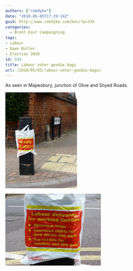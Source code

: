 ```yaml
---
authors: ["robdyke"]
date: "2010-05-05T17:29:14Z"
guid: http://www.robdyke.com/bec/?p=334
categories:
  - Brent East Campaigning
tags:
- Labour
- Dawn Butler
- Election 2010
id: 334
title: Labour voter goodie bags
url: /2010/05/05/labour-voter-goodie-bags/
---
```

As seen in Mapesbury, junction of Olive and Snyed Roads.

[<img class="alignleft size-medium wp-image-333" title="P1000522" src="/pubfiles/2010/05/P1000522-e1273076867823-225x300.jpg" alt="" width="225" height="300" />](/pubfiles/2010/05/P1000522-e1273076867823.jpg)

[<img class="alignleft size-medium wp-image-332" title="P1000523" src="/pubfiles/2010/05/P1000523-300x225.jpg" alt="" width="300" height="225" />](/pubfiles/2010/05/P1000523.jpg)